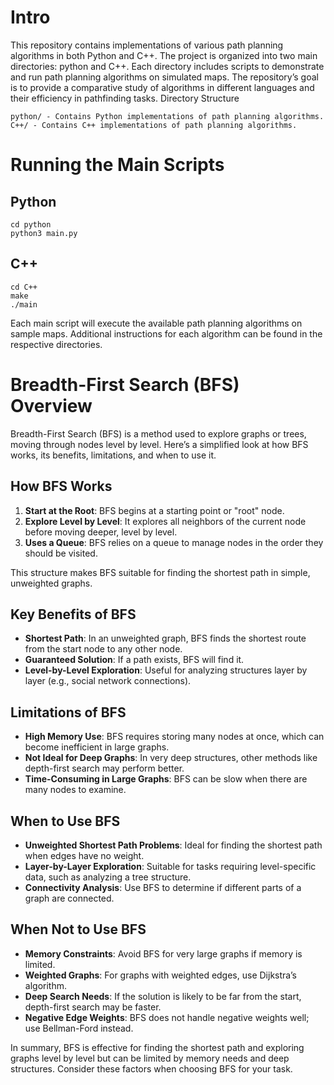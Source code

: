 # Intro

This repository contains implementations of various path planning algorithms in both Python and C++. The project is organized into two main directories: python and C++. Each directory includes scripts to demonstrate and run path planning algorithms on simulated maps. The repository’s goal is to provide a comparative study of algorithms in different languages and their efficiency in pathfinding tasks.
Directory Structure

    python/ - Contains Python implementations of path planning algorithms.
    C++/ - Contains C++ implementations of path planning algorithms.

# Running the Main Scripts

## Python
```
cd python
python3 main.py
```

## C++
```
cd C++
make
./main
```

Each main script will execute the available path planning algorithms on sample maps. Additional instructions for each algorithm can be found in the respective directories.

# Breadth-First Search (BFS) Overview

Breadth-First Search (BFS) is a method used to explore graphs or trees, moving through nodes level by level. Here’s a simplified look at how BFS works, its benefits, limitations, and when to use it.

## How BFS Works
1. **Start at the Root**: BFS begins at a starting point or "root" node.
2. **Explore Level by Level**: It explores all neighbors of the current node before moving deeper, level by level.
3. **Uses a Queue**: BFS relies on a queue to manage nodes in the order they should be visited.

This structure makes BFS suitable for finding the shortest path in simple, unweighted graphs.

## Key Benefits of BFS
- **Shortest Path**: In an unweighted graph, BFS finds the shortest route from the start node to any other node.
- **Guaranteed Solution**: If a path exists, BFS will find it.
- **Level-by-Level Exploration**: Useful for analyzing structures layer by layer (e.g., social network connections).
  
## Limitations of BFS
- **High Memory Use**: BFS requires storing many nodes at once, which can become inefficient in large graphs.
- **Not Ideal for Deep Graphs**: In very deep structures, other methods like depth-first search may perform better.
- **Time-Consuming in Large Graphs**: BFS can be slow when there are many nodes to examine.

## When to Use BFS
- **Unweighted Shortest Path Problems**: Ideal for finding the shortest path when edges have no weight.
- **Layer-by-Layer Exploration**: Suitable for tasks requiring level-specific data, such as analyzing a tree structure.
- **Connectivity Analysis**: Use BFS to determine if different parts of a graph are connected.

## When Not to Use BFS
- **Memory Constraints**: Avoid BFS for very large graphs if memory is limited.
- **Weighted Graphs**: For graphs with weighted edges, use Dijkstra’s algorithm.
- **Deep Search Needs**: If the solution is likely to be far from the start, depth-first search may be faster.
- **Negative Edge Weights**: BFS does not handle negative weights well; use Bellman-Ford instead.

In summary, BFS is effective for finding the shortest path and exploring graphs level by level but can be limited by memory needs and deep structures. Consider these factors when choosing BFS for your task.